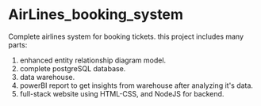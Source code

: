 # AirLines_booking_system
Complete airlines system for booking tickets.
this project includes many parts:
1) enhanced entity relationship diagram model.
2) complete postgreSQL database.
3) data warehouse.
4) powerBI report to get insights from warehouse after analyzing it's data.
5) full-stack website using HTML-CSS, and NodeJS for backend.
